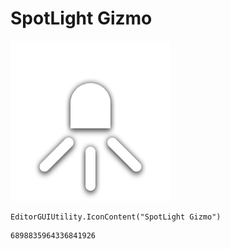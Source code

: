 # SpotLight Gizmo
![](/img/SpotLight%20Gizmo.png)

``` CSharp
EditorGUIUtility.IconContent("SpotLight Gizmo")
```
```
6898835964336841926
```
